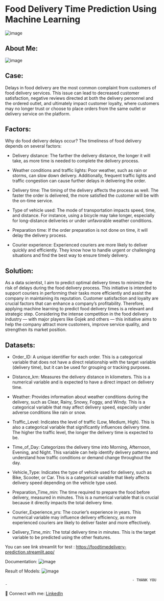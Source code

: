 # Food Delivery Time Prediction Using Machine Learning

![image](https://github.com/user-attachments/assets/2cba3937-4949-42bd-821a-24443dd26045)

## About Me:

![image](https://github.com/user-attachments/assets/0ff09281-14ad-4328-9e6c-e3637974fc28)


## Case:
Delays in food delivery are the most common complaint from customers of food delivery services. This issue can lead to decreased customer satisfaction, negative reviews directed at both the delivery personnel and the ordered outlet, and ultimately impact customer loyalty, where customers may no longer trust or choose to place orders from the same outlet or delivery service on the platform.

## Factors:
Why do food delivery delays occur?
The timeliness of food delivery depends on several factors:

- Delivery distance: The farther the delivery distance, the longer it will take, as more time is needed to complete the delivery process.

- Weather conditions and traffic lights: Poor weather, such as rain or storms, can slow down delivery. Additionally, frequent traffic lights and traffic congestion can cause further delays in delivering the order.

- Delivery time: The timing of the delivery affects the process as well. The faster the order is delivered, the more satisfied the customer will be with the on-time service.

- Type of vehicle used: The mode of transportation impacts speed, time, and distance. For instance, using a bicycle may take longer, especially for long-distance deliveries or under unfavorable weather conditions.

- Preparation time: If the order preparation is not done on time, it will delay the delivery process.

- Courier experience: Experienced couriers are more likely to deliver quickly and efficiently. They know how to handle urgent or challenging situations and find the best way to ensure timely delivery.

## Solution:
As a data scientist, I aim to predict optimal delivery times to minimize the risk of delays during the food delivery process. This initiative is intended to support couriers in performing their tasks more efficiently and assist the company in maintaining its reputation. Customer satisfaction and loyalty are crucial factors that can enhance a company’s profitability. Therefore, applying machine learning to predict food delivery times is a relevant and strategic step. Considering the intense competition in the food delivery industry — with major players like Gojek and others — this initiative aims to help the company attract more customers, improve service quality, and strengthen its market position.

## Datasets:
- Order_ID: A unique identifier for each order. This is a categorical variable that does not have a direct relationship with the target variable (delivery time), but it can be used for grouping or tracking purposes.

- Distance_km: Measures the delivery distance in kilometers. This is a numerical variable and is expected to have a direct impact on delivery time.

- Weather: Provides information about weather conditions during the delivery, such as Clear, Rainy, Snowy, Foggy, and Windy. This is a categorical variable that may affect delivery speed, especially under adverse conditions like rain or snow.

- Traffic_Level: Indicates the level of traffic (Low, Medium, High). This is also a categorical variable that significantly influences delivery time. The higher the traffic level, the longer the delivery time is expected to be.

- Time_of_Day: Categorizes the delivery time into Morning, Afternoon, Evening, and Night. This variable can help identify delivery patterns and understand how traffic conditions or demand change throughout the day.

- Vehicle_Type: Indicates the type of vehicle used for delivery, such as Bike, Scooter, or Car. This is a categorical variable that likely affects delivery speed depending on the vehicle type used.

- Preparation_Time_min: The time required to prepare the food before delivery, measured in minutes. This is a numerical variable that is crucial because it directly impacts the total delivery time.

- Courier_Experience_yrs: The courier’s experience in years. This numerical variable may influence delivery efficiency, as more experienced couriers are likely to deliver faster and more effectively.

- Delivery_Time_min: The total delivery time in minutes. This is the target variable to be predicted using the other features.


You can see link streamlit for test : https://foodtimedelivery-prediction.streamlit.app/

Documentation:
![image](https://github.com/user-attachments/assets/8bc7964f-6865-4432-858a-0298cbb40fba)

Result of Models:
![image](https://github.com/user-attachments/assets/4d0922bf-b8fa-42a9-8257-814b638ea0be)

                                                              - THANK YOU -

🔗 Connect with me: [LinkedIn](https://linkedin.com/in/ferdypput)
